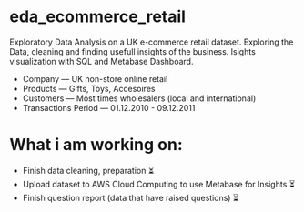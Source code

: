# eda_ecommerce_retail
Exploratory Data Analysis on a UK e-commerce retail dataset. Exploring the Data, cleaning and finding usefull insights of the business. Isights visualization with SQL and Metabase Dashboard. 

- Company — UK non-store online retail
- Products — Gifts, Toys, Accesoires
- Customers — Most times wholesalers (local and international)
- Transactions Period — 01.12.2010 - 09.12.2011

# What i am working on: 
- Finish data cleaning, preparation ⏳
- Upload dataset to AWS Cloud Computing to use Metabase for Insights ⏳
- Finish question report (data that have raised questions) ⏳
